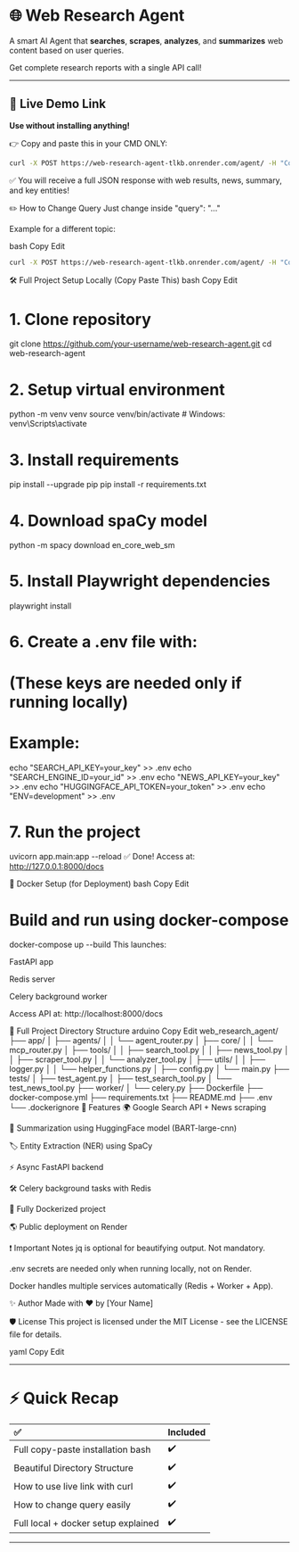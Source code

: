 # 🌐 Web Research Agent

A smart AI Agent that **searches**, **scrapes**, **analyzes**, and **summarizes** web content based on user queries.

Get complete research reports with a single API call!

---

## 🚀 Live Demo Link
**Use without installing anything!**

👉 Copy and paste this in your  CMD ONLY:

```bash
curl -X POST https://web-research-agent-tlkb.onrender.com/agent/ -H "Content-Type: application/json" -d "{\"query\": \"impact of AI in healthcare industry in 2025\"}"
```
✅ You will receive a full JSON response with web results, news, summary, and key entities!



✏️ How to Change Query
Just change inside "query": "..."

Example for a different topic:

bash
Copy
Edit
```bash
curl -X POST https://web-research-agent-tlkb.onrender.com/agent/ -H "Content-Type: application/json" -d "{\"query\": \"future of renewable energy in 2030\"}"
```
🛠️ Full Project Setup Locally (Copy Paste This)
bash
Copy
Edit
# 1. Clone repository
git clone https://github.com/your-username/web-research-agent.git
cd web-research-agent

# 2. Setup virtual environment
python -m venv venv
source venv/bin/activate  # Windows: venv\Scripts\activate

# 3. Install requirements
pip install --upgrade pip
pip install -r requirements.txt

# 4. Download spaCy model
python -m spacy download en_core_web_sm

# 5. Install Playwright dependencies
playwright install

# 6. Create a .env file with:
# (These keys are needed only if running locally)
# Example:
echo "SEARCH_API_KEY=your_key" >> .env
echo "SEARCH_ENGINE_ID=your_id" >> .env
echo "NEWS_API_KEY=your_key" >> .env
echo "HUGGINGFACE_API_TOKEN=your_token" >> .env
echo "ENV=development" >> .env

# 7. Run the project
uvicorn app.main:app --reload
✅ Done! Access at: http://127.0.0.1:8000/docs

🐳 Docker Setup (for Deployment)
bash
Copy
Edit
# Build and run using docker-compose
docker-compose up --build
This launches:

FastAPI app

Redis server

Celery background worker

Access API at: http://localhost:8000/docs

📂 Full Project Directory Structure
arduino
Copy
Edit
web_research_agent/
├── app/
│   ├── agents/
│   │   └── agent_router.py
│   ├── core/
│   │   └── mcp_router.py
│   ├── tools/
│   │   ├── search_tool.py
│   │   ├── news_tool.py
│   │   ├── scraper_tool.py
│   │   └── analyzer_tool.py
│   ├── utils/
│   │   ├── logger.py
│   │   └── helper_functions.py
│   ├── config.py
│   └── main.py
├── tests/
│   ├── test_agent.py
│   ├── test_search_tool.py
│   └── test_news_tool.py
├── worker/
│   └── celery.py
├── Dockerfile
├── docker-compose.yml
├── requirements.txt
├── README.md
├── .env
└── .dockerignore
📜 Features
🌍 Google Search API + News scraping

📜 Summarization using HuggingFace model (BART-large-cnn)

🏷️ Entity Extraction (NER) using SpaCy

⚡ Async FastAPI backend

🛠️ Celery background tasks with Redis

🐳 Fully Dockerized project

🌎 Public deployment on Render

❗ Important Notes
jq is optional for beautifying output. Not mandatory.

.env secrets are needed only when running locally, not on Render.

Docker handles multiple services automatically (Redis + Worker + App).

✨ Author
Made with ❤️ by [Your Name]

🛡 License
This project is licensed under the MIT License - see the LICENSE file for details.

yaml
Copy
Edit

---

# ⚡ Quick Recap

| ✅ | Included |
|:--|:--|
| Full copy-paste installation bash | ✔️ |
| Beautiful Directory Structure | ✔️ |
| How to use live link with curl | ✔️ |
| How to change query easily | ✔️ |
| Full local + docker setup explained | ✔️ |

---